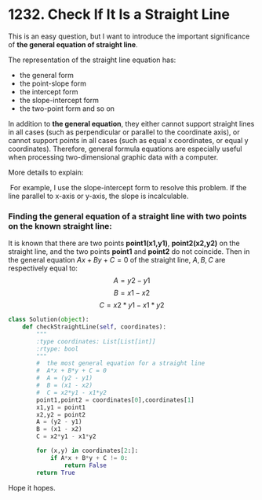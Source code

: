 # 1232. Check If It Is a Straight Line

This is an easy question, but I want to introduce the important significance of **the general equation of straight line**.

The representation of the straight line equation has:

* the general form
* the point-slope form
* the intercept form
* the slope-intercept form
* the two-point form and so on

In addition to **the general equation**, they either cannot support straight lines in all cases (such as perpendicular or parallel to the coordinate axis), or cannot support points in all cases (such as equal x coordinates, or equal y coordinates). Therefore, general formula equations are especially useful when processing two-dimensional graphic data with a computer.

More details to explain:

​	For example, I use the slope-intercept form to resolve this problem. If the line parallel to x-axis or y-axis, the slope is incalculable.



### Finding the general equation of a straight line with two points on the known straight line:

It is known that there are two points **point1(x1,y1)**, **point2(x2,y2)** on the straight line, and the two points **point1** and **point2** do not coincide. Then in the general equation $Ax + By +C = 0$ of the straight line, $A, B, C$ are respectively equal to:
                                                 $$ A = y2 - y1 $$
                                                 $$ B = x1 - x2 $$
                                                 $$ C = x2*y1 - x1*y2 $$

```python
class Solution(object):
    def checkStraightLine(self, coordinates):
        """
        :type coordinates: List[List[int]]
        :rtype: bool
        """
        #  the most general equation for a straight line
        #  A*x + B*y + C = 0
        #  A = (y2 - y1)
        #  B = (x1 - x2)
        #  C = x2*y1 - x1*y2
        point1,point2 = coordinates[0],coordinates[1]
        x1,y1 = point1
        x2,y2 = point2
        A = (y2 - y1)
        B = (x1 - x2)
        C = x2*y1 - x1*y2

        for (x,y) in coordinates[2:]:
            if A*x + B*y + C != 0:
                return False
        return True
```

 Hope it hopes.
